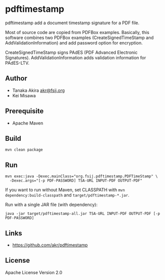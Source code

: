 # pdftimestamp

pdftimestamp add a document timestamp signature for a PDF file.

Most of source code are copied from PDFBox examples.
Basically, this software combines two PDFBox examples
(CreateSignedTimeStamp and AddValidationInformation) and
add password option for encryption.

CreateSignedTimeStamp signs PAdES (PDF Advanced Electronic Signatures).
AddValidationInformation adds validation information for PAdES-LTV.

## Author

* Tanaka Akira <akr@fsij.org>
* Kei Misawa

## Prerequisite

- Apache Maven

## Build

    mvn clean package

## Run

    mvn exec:java -Dexec.mainClass="org.fsij.pdftimestamp.PDFTimeStamp" \
      -Dexec.args="[-p PDF-PASSWORD] TSA-URL INPUT-PDF OUTPUT-PDF"

If you want to run without Maven, set CLASSPATH with
`mvn dependency:build-classpath` and `target/pdftimestamp-*.jar`.

Run with a single JAR file (with dependency):

    java -jar target/pdftimestamp-all.jar TSA-URL INPUT-PDF OUTPUT-PDF [-p PDF-PASSWORD]

## Links

- https://github.com/akr/pdftimestamp

## License

Apache License Version 2.0
